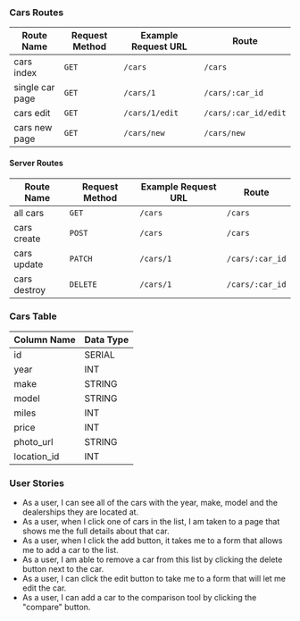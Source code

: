 ### Cars Routes
| Route Name      | Request Method | Example Request URL |  Route                   
|-----------------|----------------|---------------------|----------------------
| cars index      | `GET`          | `/cars`             |  `/cars`
| single car page | `GET`          | `/cars/1`           |  `/cars/:car_id`
| cars edit       | `GET`          | `/cars/1/edit`      |  `/cars/:car_id/edit`
| cars new page   | `GET`          | `/cars/new`         |  `/cars/new`

#### Server Routes
| Route Name     | Request Method | Example Request URL |  Route                   
|----------------|----------------|---------------------|----------------------
| all cars       | `GET`          | `/cars`             |  `/cars`
| cars create    | `POST`         | `/cars`             |  `/cars`
| cars update    | `PATCH`        | `/cars/1`           |  `/cars/:car_id`
| cars destroy   | `DELETE`       | `/cars/1`           |  `/cars/:car_id`

### Cars Table
| Column Name    | Data Type             
|----------------|----------------
| id            | SERIAL          
| year          | INT     
| make          | STRING         
| model         | STRING    
| miles         | INT    
| price         | INT  
| photo_url     | STRING  
| location_id   | INT  

### User Stories
* As a user, I can see all of the cars with the year, make, model and the dealerships they are located at.
* As a user, when I click one of cars in the list, I am taken to a page that shows me the full details about that car.
* As a user, when I click the add button, it takes me to a form that allows me to add a car to the list.
* As a user, I am able to remove a car from this list by clicking the delete button next to the car.
* As a user, I can click the edit button to take me to a form that will let me edit the car.
* As a user, I can add a car to the comparison tool by clicking the "compare" button.
